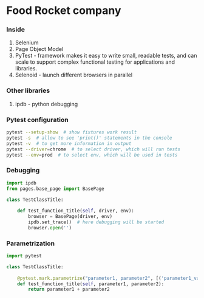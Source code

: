 # Food Rocket company

### Inside

1. Selenium
2. Page Object Model 
3. PyTest - framework makes it easy to write small, readable tests, and can scale to support complex functional testing for applications and libraries.
4. Selenoid - launch different browsers in parallel

### Other libraries 
1. ipdb - python debugging


### Pytest configuration

```bash
pytest --setup-show  # show fixtures work result
pytest -s  # allow to see 'print()' statements in the console
pytest -v  # to get more information in output
pytest --driver=chrome  # to select driver, which will run tests
pytest --env=prod  # to select env, which will be used in tests
```

### Debugging

```python
import ipdb
from pages.base_page import BasePage

class TestClassTitle:
    
    def test_function_title(self, driver, env):
        browser = BasePage(driver, env)
        ipdb.set_trace()  # here debugging will be started
        browser.open('')
```

### Parametrization

```python
import pytest

class TestClassTitle:
    
    @pytest.mark.parametrize("parameter1, parameter2", [('parameter1_value1', 'parameter2_value1'), ('parameter1_value2', 'parameter2_value2')])
    def test_function_title(self, parameter1, parameter2):
        return parameter1 + parameter2
```